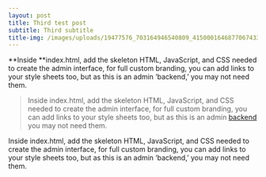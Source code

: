 ```yaml
---
layout: post
title: Third test post
subtitle: Third subtitle
title-img: /images/uploads/19477576_703164946540809_4150001646877067433_o.jpg
---
```

**Inside **index.html, add the skeleton HTML, JavaScript, and CSS needed to create the admin interface, for full custom branding, you can add links to your style sheets too, but as this is an admin ‘backend,’ you may not need them.

> Inside index.html, add the skeleton HTML, JavaScript, and CSS needed to create the admin interface, for full custom branding, you can add links to your style sheets too, but as this is an admin [backend](https://hackernoon.com/adding-a-cms-to-your-static-site-with-netlify-cms-4adadf49aac2) you may not need them.

Inside index.html, add the skeleton HTML, JavaScript, and CSS needed to create the admin interface, for full custom branding, you can add links to your style sheets too, but as this is an admin ‘backend,’ you may not need them.
